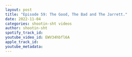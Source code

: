 ```yaml
---
layout: post
title: "Episode 59: The Good, The Bad and The Jarrett."
date: 2022-11-04
categories: shootin-sht videos
author: shootin-sht
spotify_track_id: 
youtube_video_id: EWV34hbfl6A
apple_track_id: 
youtube_metadata: 
---
```


